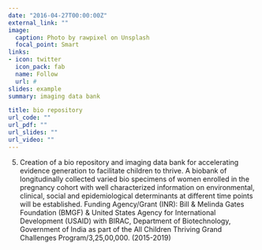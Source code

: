 ```yaml
---
date: "2016-04-27T00:00:00Z"
external_link: ""
image:
  caption: Photo by rawpixel on Unsplash
  focal_point: Smart
links:
- icon: twitter
  icon_pack: fab
  name: Follow
  url: #
slides: example
summary: imaging data bank

title: bio repository
url_code: ""
url_pdf: ""
url_slides: ""
url_video: ""
---
```

5.	Creation of a bio repository and imaging data bank for accelerating evidence generation to facilitate children to thrive. A biobank of longitudinally collected varied bio specimens of women enrolled in the pregnancy cohort with well characterized information on environmental, clinical, social and epidemiological determinants at different time points will be established. Funding Agency/Grant (INR): Bill & Melinda Gates Foundation (BMGF) & United States Agency for International Development (USAID) with BIRAC, Department of Biotechnology, Government of India as part of the All Children Thriving Grand Challenges Program/3,25,00,000. (2015-2019)